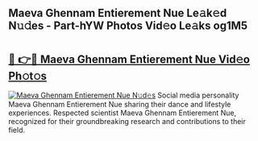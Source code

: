 ## Maeva Ghennam Entierement Nue Le𝚊k𝚎d N𝚞𝚍es - Part-hYW Photos Vid𝚎o Le𝚊ks og1M5

# <h2><a href="http://fb3j4pz.evod.top/?m=Maeva+Ghennam+Entierement+Nue">🔗 👉🔴 Maeva Ghennam Entierement Nue Vid𝚎o Ph𝚘t𝚘s</a></h2>

[![Maeva Ghennam Entierement Nue N𝚞d𝚎s](https://i.imgur.com/8V9OHl7.gif)](http://fb3j4pz.evod.top/?m=Maeva+Ghennam+Entierement+Nue)
Social media personality Maeva Ghennam Entierement Nue sharing their dance and lifestyle experiences. Respected scientist Maeva Ghennam Entierement Nue, recognized for their groundbreaking research and contributions to their field. 

